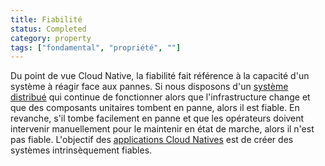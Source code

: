 ```yaml
---
title: Fiabilité
status: Completed
category: property
tags: ["fondamental", "propriété", ""]
---
```


Du point de vue Cloud Native, la fiabilité fait référence à la capacité d'un système à réagir face aux pannes.
Si nous disposons d'un [système distribué](/fr/distributed-systems/) qui continue de fonctionner alors que l'infrastructure change et que des composants unitaires tombent en panne, alors il est fiable.
En revanche, s'il tombe facilement en panne et que les opérateurs doivent intervenir manuellement pour le maintenir en état de marche, alors il n'est pas fiable.
L'objectif des [applications Cloud Natives](/fr/cloud-native-apps/) est de créer des systèmes intrinsèquement fiables.
